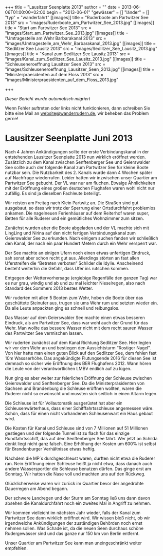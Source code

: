 +++
title = "Lausitzer Seenplatte 2013"
author = ""
date = 2013-06-06T01:00:00+02:00
begin = "2013-06-01"
"gewässer" = []
"länder" = []
"typ" = "wanderfahrt"
[[images]]
title = "Ruderboote am Partwitzer See 2013"
src = "images/Ruderboote_am_Partwitzer_See_2013.jpg"
[[images]]
title = "Start am Partwitzer See 2013"
src = "images/Start_am_Partwitzer_See_2013.jpg"
[[images]]
title = "Umtragestelle am Wehr Barbarakanal 2013"
src = "images/Umtragestelle_am_Wehr_Barbarakanal_2013.jpg"
[[images]]
title = "Sedlitzer See Lausitz 2013"
src = "images/Sedlitzer_See_Lausitz_2013.jpg"
[[images]]
title = "Kanal zum Sedlitzer See Lausitz 2013"
src = "images/Kanal_zum_Sedlitzer_See_Lausitz_2013.jpg"
[[images]]
title = "Schleuseneroeffnung Lausitzer Seen 2013"
src = "images/Schleuseneroeffnung_Lausitzer_Seen_2013.jpg"
[[images]]
title = "Ministerpraesidenten auf dem Floss 2013"
src = "images/Ministerpraesidenten_auf_dem_Floss_2013.jpg"

+++


*Dieser Bericht wurde automatisch migriert*

Wenn Fehler auftreten oder links nicht funktionieren, dann schreiben Sie bitte eine Mail an website@wanderrudern.de, wir beheben das Problem gerne!



# Lausitzer Seenplatte Juni 2013


Nach 4 Jahren Ankündigungen sollte der erste Verbindungskanal in der entstehenden Lausitzer Seenplatte 2013 nun wirklich eröffnet werden. Zusätzlich zu dem Kanal zwischen Senftenberger See und Geierswalder See sollte auch der folgende Kanal zum Partwitzer See für kleine Boote nutzbar sein. Die Nutzbarkeit des 2. Kanals wurde dann 4 Wochen später auf Nachfrage wiederrufen. Leider hatten wir inzwischen unser Quartier am Partwitzer See gebucht. Der VL war nur am fluchen. Etwaige Ähnlichkeiten mit der Eröffnung eines großen deutschen Flughafen waren wohl nicht nur zufällig. Es sind ja dieselben Fachleute beteiligt.

Wir reisten am Freitag nach Klein Partwitz an. Die Straßen sind gut ausgebaut, so dass wir trotz der Sperrung einer Ortsdurchfahrt problemlos ankamen. Die nagelneuen Ferienhäuser auf dem Reiterhof waren super, Betten für alle Ruderer und ein gemütliches Wohnzimmer zum sitzen.

Zunächst wurden aber die Boote abgeladen und der VL machte sich mit LingLing und Nirina auf den nicht fertigen Verbindungskanal zum Geierswalder See zu erkunden. Nach einigem suchen fanden wir schließlich den Kanal, der nach ein paar Hundert Metern durch ein Wehr versperrt war.

Der See machte an einigen Ufern noch einen etwas unfertigen Eindruck, sah sonst aber schon recht gut aus. Allerdings störten an fast allen Uferstreifen die “Betreten verboten” Schilder die Idylle. Anscheinend besteht weiterhin die Gefahr, dass Ufer ins rutschen kommen.

Entgegen der Wettervorhersage (ergiebige Regenfälle den ganzen Tag) war es nur grau, windig und ab und zu mal leichter Nieselregen, also nach Standard des Sommers 2013 bestes Wetter.

Wir ruderten mit allen 5 Booten zum Wehr, hoben die Boote über das geschüttete Steinufer aus, trugen sie ums Wehr rum und setzten wieder ein. Da alle Leute anpackten ging es schnell und reibungslos.

Das Wasser auf dem Geierswalder See machte einen etwas besseren Eindruck, als am Partwitzer See, dass war wohl auch der Grund für das Wehr. Man wollte das bessere Wasser nicht mit dem recht sauren Wasser des Partwitzer See vermischen lassen.

Wir ruderten zunächst auf dem Kanal Richtung Sedlitzer See. Hier legten wir vor dem Wehr an und bestiegen den Aussichtsturm “Rostiger Nagel”. Von hier hatte man einen guten Blick auf den Sedlitzer See, dem fehlen fast 10m Wassserhöhe. Das angekündigte Flutungsende 2016 für diesen See ist demnach so sicher wie Eröffnung des BER Flughafens 2012. Wann hören die Leute von der verantwortlichen LMBV endlich auf zu lügen.

Nun ging es aber weiter zur feierlichen Eröffnung der Schleuse zwischen Geierswalder und Senftenberger See. Da die Ministerpräsidenten von Sachsen und Brandenburg die Schleuse eröffnen wollten, waren die Ruderer nicht so erwünscht und mussten sich seitlich in einen Altarm legen.

Die Schleuse ist für Vollautomatik ausgerüstet hat aber ein Schleusenwärterhaus, dass einer Schifffahrtsschleuse angemessen wäre. Schön, dass für einen nicht vorhandenen Schleusenwart ein Haus gebaut wird.

Die Kosten für Kanal und Schleuse sind von 7 Millionen auf 51 Millionen gestiegen und der folgende Tunnel ist zu flach für das einzige Rundfahrtsschiff, das auf dem Senftenberger See fährt. Wer jetzt an Schilda denkt liegt nicht ganz falsch. Eine Erhöhung der Kosten um 600% ist selbst für Brandenburger Verhältnisse etwas heftig.

Nachdem die MP´s durchgeschleust waren, durften nicht etwa die Ruderer ran. Nein Eröffnung einer Schleuse heißt ja nicht etwa, dass danach auch andere Wassersportler die Schleuse benutzen dürfen. Das ginge erst am Sonntag. Wir hatten die Nase voll und machten uns auf den Rückweg.

Glücklicherweise waren wir zurück im Quartier bevor der angedrohte Dauerregen am Abend begann.

Der schwere Landregen und der Sturm am Sonntag ließ uns dann davon absehen die Kanaldurchfahrt noch ein zweites Mal in Angriff zu nehmen.

Wir kommen vielleicht im nächsten Jahr wieder, falls der Kanal zum Partwitzer See dann wirklich eröffnet wird. Wir wissen bloß nicht, ob wir irgendwelche Ankündigungen der zuständigen Behörden noch ernst nehmen sollen. Was Schade ist, da die neuen Seen durchaus schöne Rudergewässer sind und das ganze nur 150 km von Berlin entfernt.

Unser Quartier am Partwitzer See kann man uneingeschränkt weiter empfehlen.